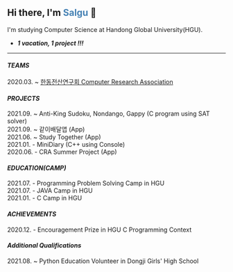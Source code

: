 <!--
**AnJW-HGU/AnJW-HGU** is a ✨ _special_ ✨ repository because its `README.md` (this file) appears on your GitHub profile.

Here are some ideas to get you started:

- 🔭 I’m currently working on ...
- 🌱 I’m currently learning ...
- 👯 I’m looking to collaborate on ...
- 🤔 I’m looking for help with ...
- 💬 Ask me about ...
- 📫 How to reach me: ...
- 😄 Pronouns: ...
- ⚡ Fun fact: ...
-->

<!-- ![Salgu's GitHub stats](https://github-readme-stats.vercel.app/api?username=AnJW-HGU&show_icons=true&theme=city_lights) -->


## Hi there, I'm <span style="color:steelblue">Salgu</span> 👋

I'm studying Computer Science at Handong Global University(HGU).  
* *__1 vacation, 1 project !!!__*  
  
---
  
#### *TEAMS*
2020.03. ~ [한동전산연구회 Computer Research Association](https://cra16.github.io/)

#### *PROJECTS*
2021.09. ~ Anti-King Sudoku, Nondango, Gappy (C program using SAT solver)  
2021.09. ~ 같이배달앱 (App)  
2021.06. ~ Study Together (App)  
2021.01. - MiniDiary (C++ using Console)  
2020.06. - CRA Summer Project (App)

#### *EDUCATION(CAMP)*
2021.07. - Programming Problem Solving Camp in HGU  
2021.07. - JAVA Camp in HGU  
2021.01. - C Camp in HGU <!-- (Pointer, Array, LinkedList, miniProject) -->

#### *ACHIEVEMENTS*
2020.12. - Encouragement Prize in HGU C Programming Context

#### *Additional Qualifications*
2021.08. ~ Python Education Volunteer in Dongji Girls' High School
